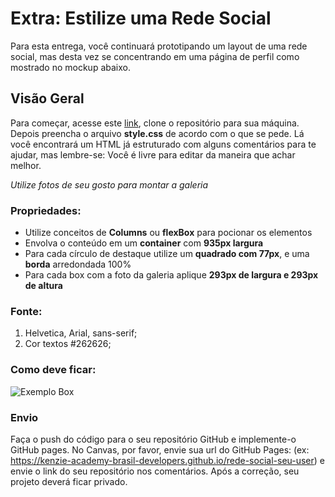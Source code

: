 # Extra: Estilize uma Rede Social

Para esta entrega, você continuará prototipando um layout de uma rede social, mas desta vez se concentrando em uma página de perfil como mostrado no mockup abaixo.

## Visão Geral

Para começar, acesse este [link](https://classroom.github.com/a/jeD7p-11), clone o repositório para sua máquina. Depois preencha o arquivo **style.css** de acordo com o que se pede.
Lá você encontrará um HTML já estruturado com alguns comentários para te ajudar, mas lembre-se:
Você é livre para editar da maneira que achar melhor.

_Utilize fotos de seu gosto para montar a galeria_

### Propriedades:

- Utilize conceitos de **Columns** ou **flexBox** para pocionar os elementos
- Envolva o conteúdo em um **container** com **935px largura**
- Para cada círculo de destaque utilize um **quadrado com 77px**, e uma **borda** arredondada 100%
- Para cada box com a foto da galeria aplique **293px de largura e 293px de altura**

### Fonte:

1. Helvetica, Arial, sans-serif;
2. Cor textos #262626;

### Como deve ficar:

![Exemplo Box](https://files-kenzie-academy-brasil.s3.amazonaws.com/q1/sprint2/entrega-Estilizar-um-Layout-de-uma-plataforma-de-streaming/rating-stylize-extra-social-network.png)

### Envio

Faça o push do código para o seu repositório GitHub e implemente-o GitHub pages. No Canvas, por favor, envie sua url do GitHub Pages:
(ex: https://kenzie-academy-brasil-developers.github.io/rede-social-seu-user) e envie o link do seu repositório nos comentários. Após a correção, seu projeto deverá ficar privado.
